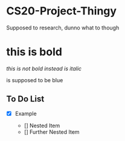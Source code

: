 # CS20-Project-Thingy
Supposed to research, dunno what to though
# this is bold

_this is not bold instead is italic_
<p style="color red;">is supposed to be blue</p>

## To Do List
- [x] Example

  - [] Nested Item
   - [] Further Nested Item

